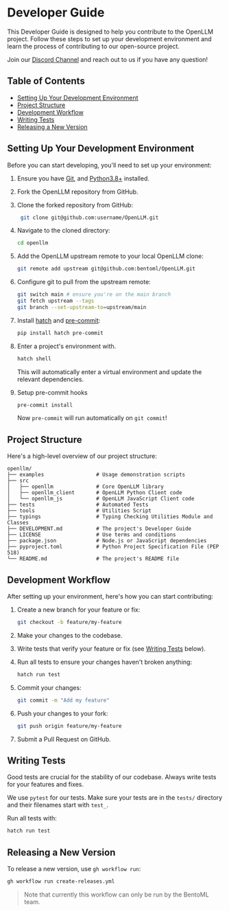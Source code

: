 # Developer Guide

This Developer Guide is designed to help you contribute to the OpenLLM project. Follow these steps to set up your development environment and learn the process of contributing to our open-source project.

Join our [Discord Channel](https://l.bentoml.com/join-openllm-discord) and reach out to us if you have any question!
## Table of Contents
- [Setting Up Your Development Environment](#setting-up-your-development-environment)
- [Project Structure](#project-structure)
- [Development Workflow](#development-workflow)
- [Writing Tests](#writing-tests)
- [Releasing a New Version](#releasing-a-new-version)

## Setting Up Your Development Environment
Before you can start developing, you'll need to set up your environment:

1. Ensure you have [Git](https://git-scm.com/), and [Python3.8+](https://www.python.org/downloads/) installed.
2. Fork the OpenLLM repository from GitHub.
3. Clone the forked repository from GitHub:

    ```bash
     git clone git@github.com:username/OpenLLM.git
    ```
4. Navigate to the cloned directory:

    ```bash
    cd openllm
    ```

5. Add the OpenLLM upstream remote to your local OpenLLM clone:

    ```bash
    git remote add upstream git@github.com:bentoml/OpenLLM.git
    ```

6. Configure git to pull from the upstream remote:

   ```bash
   git switch main # ensure you're on the main branch
   git fetch upstream --tags
   git branch --set-upstream-to=upstream/main
   ```

7. Install [hatch](https://github.com/pypa/hatch) and [pre-commit](https://pre-commit.com/):

   ```bash
   pip install hatch pre-commit
   ```

8. Enter a project's environment with.
   ```bash
   hatch shell
   ```

   This will automatically enter a virtual environment and update the relevant dependencies.

9. Setup pre-commit hooks
   ```bash
   pre-commit install
   ```
   Now `pre-commit` will run automatically on `git commit`!


## Project Structure
Here's a high-level overview of our project structure:

```
openllm/
├── examples                 # Usage demonstration scripts
├── src
│   ├── openllm              # Core OpenLLM library
│   ├── openllm_client       # OpenLLM Python Client code
│   └── openllm_js           # OpenLLM JavaScript Client code
├── tests                    # Automated Tests
├── tools                    # Utilities Script
├── typings                  # Typing Checking Utilities Module and Classes
├── DEVELOPMENT.md           # The project's Developer Guide
├── LICENSE                  # Use terms and conditions
├── package.json             # Node.js or JavaScript dependencies
├── pyproject.toml           # Python Project Specification File (PEP 518)
└── README.md                # The project's README file
```

## Development Workflow
After setting up your environment, here's how you can start contributing:

1. Create a new branch for your feature or fix:

    ```bash
    git checkout -b feature/my-feature
    ```

2. Make your changes to the codebase.
3. Write tests that verify your feature or fix (see [Writing Tests](#writing-tests) below).
4. Run all tests to ensure your changes haven't broken anything:

    ```bash
    hatch run test
    ```

5. Commit your changes:

    ```bash
    git commit -m "Add my feature"
    ```

6. Push your changes to your fork:

    ```bash
    git push origin feature/my-feature
    ```

7. Submit a Pull Request on GitHub.

## Writing Tests
Good tests are crucial for the stability of our codebase. Always write tests for your features and fixes.

We use `pytest` for our tests. Make sure your tests are in the `tests/` directory and their filenames start with `test_`.

Run all tests with:

```bash
hatch run test
```

## Releasing a New Version

To release a new version, use `gh workflow run`:

```bash
gh workflow run create-releases.yml
```

> Note that currently this workflow can only be run by the BentoML team.
